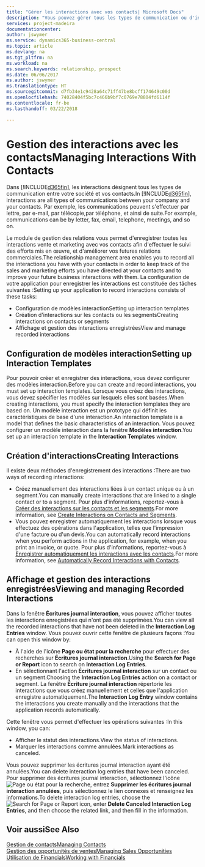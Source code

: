```yaml
---
title: "Gérer les interactions avec vos contacts| Microsoft Docs"
description: "Vous pouvez gérer tous les types de communication ou d'interactions entre votre société et vos contacts. Par exemple, une communication par lettre, par téléphone, lors de réunions, etc."
services: project-madeira
documentationcenter: 
author: jswymer
ms.service: dynamics365-business-central
ms.topic: article
ms.devlang: na
ms.tgt_pltfrm: na
ms.workload: na
ms.search.keywords: relationship, prospect
ms.date: 06/06/2017
ms.author: jswymer
ms.translationtype: HT
ms.sourcegitcommit: d7fb34e1c9428a64c71ff47be8bcff174649c00d
ms.openlocfilehash: 74028404f5bc7c466b9bf7c0769e78804fd6114f
ms.contentlocale: fr-be
ms.lasthandoff: 03/22/2018

---
```

# <a name="managing-interactions-with-contacts"></a><span data-ttu-id="e42e4-103">Gestion des interactions avec les contacts</span><span class="sxs-lookup"><span data-stu-id="e42e4-103">Managing Interactions With Contacts</span></span>
<span data-ttu-id="e42e4-104">Dans [!INCLUDE[d365fin](includes/d365fin_md.md)], les interactions désignent tous les types de communication entre votre société et vos contacts.</span><span class="sxs-lookup"><span data-stu-id="e42e4-104">In [!INCLUDE[d365fin](includes/d365fin_md.md)], interactions are all types of communications between your company and your contacts.</span></span> <span data-ttu-id="e42e4-105">Par exemple, les communications peuvent s'effectuer par lettre, par e-mail, par télécopie,par téléphone, et ainsi de suite.</span><span class="sxs-lookup"><span data-stu-id="e42e4-105">For example, communications can be by letter, fax, email, telephone, meetings, and so on.</span></span>

<span data-ttu-id="e42e4-106">Le module de gestion des relations vous permet d'enregistrer toutes les interactions vente et marketing avec vos contacts afin d'effectuer le suivi des efforts mis en œuvre, et d'améliorer vos futures relations commerciales.</span><span class="sxs-lookup"><span data-stu-id="e42e4-106">The relationship management area enables you to record all the interactions you have with your contacts in order to keep track of the sales and marketing efforts you have directed at your contacts and to improve your future business interactions with them.</span></span> <span data-ttu-id="e42e4-107">La configuration de votre application pour enregistrer les interactions est constituée des tâches suivantes :</span><span class="sxs-lookup"><span data-stu-id="e42e4-107">Setting up your application to record interactions consists of these tasks:</span></span>

* <span data-ttu-id="e42e4-108">Configuration de modèles interaction</span><span class="sxs-lookup"><span data-stu-id="e42e4-108">Setting up interaction templates</span></span>  
* <span data-ttu-id="e42e4-109">Création d'interactions sur les contacts ou les segments</span><span class="sxs-lookup"><span data-stu-id="e42e4-109">Creating interactions on contacts or segments</span></span>  
* <span data-ttu-id="e42e4-110">Affichage et gestion des interactions enregistrées</span><span class="sxs-lookup"><span data-stu-id="e42e4-110">View and manage recorded interactions</span></span>  

##  <a name="setting-up-interaction-templates"></a><span data-ttu-id="e42e4-111">Configuration de modèles interaction</span><span class="sxs-lookup"><span data-stu-id="e42e4-111">Setting up Interaction Templates</span></span>
<span data-ttu-id="e42e4-112">Pour pouvoir créer et enregistrer des interactions, vous devez configurer des modèles interaction.</span><span class="sxs-lookup"><span data-stu-id="e42e4-112">Before you can create and record interactions, you must set up interaction templates.</span></span> <span data-ttu-id="e42e4-113">Lorsque vous créez des interactions, vous devez spécifier les modèles sur lesquels elles sont basées.</span><span class="sxs-lookup"><span data-stu-id="e42e4-113">When creating interactions, you must specify the interaction templates they are based on.</span></span> <span data-ttu-id="e42e4-114">Un modèle interaction est un prototype qui définit les caractéristiques de base d'une interaction.</span><span class="sxs-lookup"><span data-stu-id="e42e4-114">An interaction template is a model that defines the basic characteristics of an interaction.</span></span>
<span data-ttu-id="e42e4-115">Vous pouvez configurer un modèle interaction dans la fenêtre **Modèles interaction**.</span><span class="sxs-lookup"><span data-stu-id="e42e4-115">You set up an interaction template in the **Interaction Templates** window.</span></span>  

## <a name="creating-interactions"></a><span data-ttu-id="e42e4-116">Création d'interactions</span><span class="sxs-lookup"><span data-stu-id="e42e4-116">Creating Interactions</span></span>
<span data-ttu-id="e42e4-117">Il existe deux méthodes d'enregistrement des interactions :</span><span class="sxs-lookup"><span data-stu-id="e42e4-117">There are two ways of recording interactions:</span></span>

* <span data-ttu-id="e42e4-118">Créez manuellement des interactions liées à un contact unique ou à un segment.</span><span class="sxs-lookup"><span data-stu-id="e42e4-118">You can manually create interactions that are linked to a single contact or to a segment.</span></span> <span data-ttu-id="e42e4-119">Pour plus d'informations, reportez-vous à [Créer des interactions sur les contacts et les segments](marketing-how-create-interactions.md).</span><span class="sxs-lookup"><span data-stu-id="e42e4-119">For more information, see [Create Interactions on Contacts and Segments](marketing-how-create-interactions.md).</span></span>  
* <span data-ttu-id="e42e4-120">Vous pouvez enregistrer automatiquement les interactions lorsque vous effectuez des opérations dans l'application, telles que l'impression d'une facture ou d'un devis.</span><span class="sxs-lookup"><span data-stu-id="e42e4-120">You can automatically record interactions when you perform actions in the application, for example, when you print an invoice, or quote.</span></span> <span data-ttu-id="e42e4-121">Pour plus d'informations, reportez-vous à [Enregistrer automatiquement les interactions avec les contacts](marketing-auto-record-interactions.md).</span><span class="sxs-lookup"><span data-stu-id="e42e4-121">For more information, see [Automatically Record Interactions with Contacts](marketing-auto-record-interactions.md).</span></span>

## <a name="viewing-and-managing-recorded-interactions"></a><span data-ttu-id="e42e4-122">Affichage et gestion des interactions enregistrées</span><span class="sxs-lookup"><span data-stu-id="e42e4-122">Viewing and managing Recorded Interactions</span></span>
<span data-ttu-id="e42e4-123">Dans la fenêtre **Écritures journal interaction**, vous pouvez afficher toutes les interactions enregistrées qui n'ont pas été supprimées.</span><span class="sxs-lookup"><span data-stu-id="e42e4-123">You can view all the recorded interactions that have not been deleted in the **Interaction Log Entries** window.</span></span> <span data-ttu-id="e42e4-124">Vous pouvez ouvrir cette fenêtre de plusieurs façons :</span><span class="sxs-lookup"><span data-stu-id="e42e4-124">You can open this window by:</span></span>

* <span data-ttu-id="e42e4-125">À l'aide de l'icône **Page ou état pour la recherche** pour effectuer des recherches sur **Écritures journal interaction**.</span><span class="sxs-lookup"><span data-stu-id="e42e4-125">Using the **Search for Page or Report** icon to search on **Interaction Log Entries**.</span></span>
* <span data-ttu-id="e42e4-126">En sélectionnant l'action **Écritures journal interaction** sur un contact ou un segment.</span><span class="sxs-lookup"><span data-stu-id="e42e4-126">Choosing the **Interaction Log Entries** action on a contact or segment.</span></span>
  <span data-ttu-id="e42e4-127">La fenêtre **Écriture journal interaction** répertorie les interactions que vous créez manuellement et celles que l'application enregistre automatiquement.</span><span class="sxs-lookup"><span data-stu-id="e42e4-127">The **Interaction Log Entry** window contains the interactions you create manually and the interactions that the application records automatically.</span></span>

<span data-ttu-id="e42e4-128">Cette fenêtre vous permet d'effectuer les opérations suivantes :</span><span class="sxs-lookup"><span data-stu-id="e42e4-128">In this window, you can:</span></span>

* <span data-ttu-id="e42e4-129">Afficher le statut des interactions.</span><span class="sxs-lookup"><span data-stu-id="e42e4-129">View the status of interactions.</span></span>
* <span data-ttu-id="e42e4-130">Marquer les interactions comme annulées.</span><span class="sxs-lookup"><span data-stu-id="e42e4-130">Mark interactions as canceled.</span></span>

<span data-ttu-id="e42e4-131">Vous pouvez supprimer les écritures journal interaction ayant été annulées.</span><span class="sxs-lookup"><span data-stu-id="e42e4-131">You can delete interaction log entries that have been canceled.</span></span> <span data-ttu-id="e42e4-132">Pour supprimer des écritures journal interaction, sélectionnez l'icône ![Page ou état pour la recherche](media/ui-search/search_small.png "Page ou état pour la recherche"), entrez **Supprimer les écritures journal interaction annulées**, puis sélectionnez le lien connexes et renseignez les informations.</span><span class="sxs-lookup"><span data-stu-id="e42e4-132">To delete interaction log entries, choose the ![Search for Page or Report](media/ui-search/search_small.png "Search for Page or Report icon") icon, enter **Delete Canceled Interaction Log Entries**, and then choose the related link, and then fill in the information.</span></span>

## <a name="see-also"></a><span data-ttu-id="e42e4-133">Voir aussi</span><span class="sxs-lookup"><span data-stu-id="e42e4-133">See Also</span></span>
[<span data-ttu-id="e42e4-134">Gestion de contacts</span><span class="sxs-lookup"><span data-stu-id="e42e4-134">Managing Contacts</span></span>](marketing-contacts.md)  
[<span data-ttu-id="e42e4-135">Gestion des opportunités de ventes</span><span class="sxs-lookup"><span data-stu-id="e42e4-135">Managing Sales Opportunities</span></span>](marketing-manage-sales-opportunities.md)  
[<span data-ttu-id="e42e4-136">Utilisation de Financials</span><span class="sxs-lookup"><span data-stu-id="e42e4-136">Working with Financials</span></span>](ui-work-product.md)  

